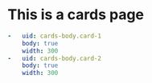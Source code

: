 
# This is a cards page

```yaml cards
-   uid: cards-body.card-1
    body: true
    width: 300
-   uid: cards-body.card-2
    body: true
    width: 300
```
